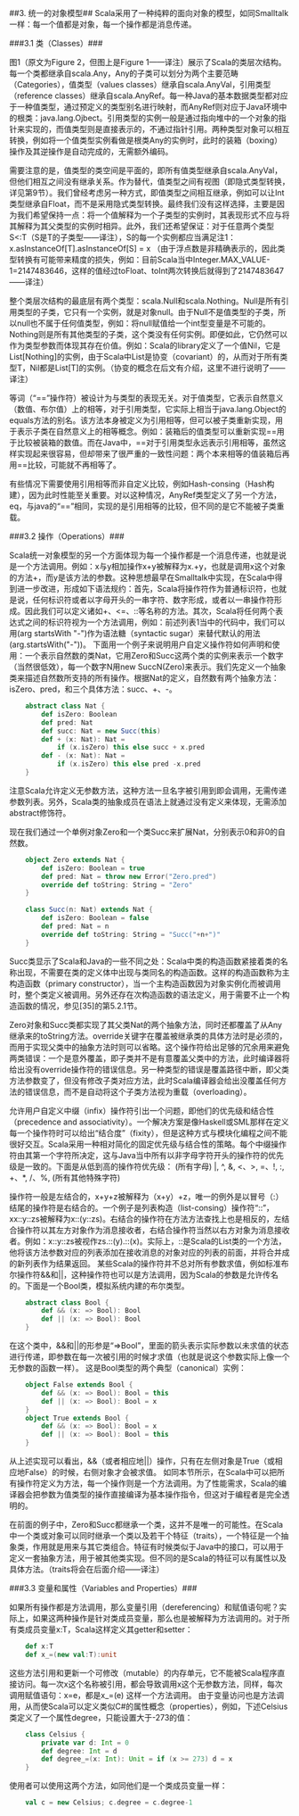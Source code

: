 ##3. 统一的对象模型##
Scala采用了一种纯粹的面向对象的模型，如同Smalltalk一样：每一个值都是对象，每一个操作都是消息传递。

###3.1 类（Classes）###
 


图1（原文为Figure 2，但图上是Figure 1——译注）展示了Scala的类层次结构。每一个类都继承自scala.Any，Any的子类可以划分为两个主要范畴（Categories），值类型（values classes）继承自scala.AnyVal，引用类型（reference classes）继承自scala.AnyRef。每一种Java的基本数据类型都对应于一种值类型，通过预定义的类型别名进行映射，而AnyRef则对应于Java环境中的根类：java.lang.Ojbect。引用类型的实例一般是通过指向堆中的一个对象的指针来实现的，而值类型则是直接表示的，不通过指针引用。两种类型对象可以相互转换，例如将一个值类型实例看做是根类Any的实例时，此时的装箱（boxing）操作及其逆操作是自动完成的，无需额外编码。

需要注意的是，值类型的类空间是平面的，即所有值类型继承自scala.AnyVal，但他们相互之间没有继承关系。作为替代，值类型之间有视图（即隐式类型转换，详见第9节）。我们曾经考虑另一种方式，即值类型之间相互继承，例如可以让Int类型继承自Float，而不是采用隐式类型转换。最终我们没有这样选择，主要是因为我们希望保持一点：将一个值解释为一个子类型的实例时，其表现形式不应与将其解释为其父类型的实例时相异。此外，我们还希望保证：对于任意两个类型S<:T（S是T的子类型——译注），S的每一个实例都应当满足注1：
x.asInstanceOf[T].asInstanceOf[S] = x
（由于浮点数是非精确表示的，因此类型转换有可能带来精度的损失，例如：目前Scala当中Integer.MAX_VALUE-1=2147483646，这样的值经过toFloat、toInt两次转换后就得到了2147483647——译注）

整个类层次结构的最底层有两个类型：scala.Null和scala.Nothing。Null是所有引用类型的子类，它只有一个实例，就是对象null。由于Null不是值类型的子类，所以null也不属于任何值类型，例如：将null赋值给一个int型变量是不可能的。
Nothing则是所有其他类型的子类，这个类没有任何实例。即便如此，它仍然可以作为类型参数而体现其存在价值。例如：Scala的library定义了一个值Nil，它是List[Nothing]的实例，由于Scala中List是协变（covariant）的，从而对于所有类型T，Nil都是List[T]的实例。（协变的概念在后文有介绍，这里不进行说明了——译注）

等词（“==”操作符）被设计为与类型的表现无关。对于值类型，它表示自然意义（数值、布尔值）上的相等，对于引用类型，它实际上相当于java.lang.Object的equals方法的别名。该方法本身被定义为引用相等，但可以被子类重新实现，用于表示子类在自然意义上的相等概念。例如：装箱后的值类型可以重新实现==用于比较被装箱的数值。而在Java中，==对于引用类型永远表示引用相等，虽然这样实现起来很容易，但却带来了很严重的一致性问题：两个本来相等的值装箱后再用==比较，可能就不再相等了。

有些情况下需要使用引用相等而非自定义比较，例如Hash-consing（Hash构建），因为此时性能至关重要。对以这种情况，AnyRef类型定义了另一个方法，eq，与java的“==”相同，实现的是引用相等的比较，但不同的是它不能被子类重载。

###3.2 操作（Operations）###

Scala统一对象模型的另一个方面体现为每一个操作都是一个消息传递，也就是说是一个方法调用。例如：x与y相加操作x+y被解释为x.+y，也就是调用x这个对象的方法+，而y是该方法的参数。这种思想最早在Smalltalk中实现，在Scala中得到进一步改进，形成如下语法规约：首先，Scala将操作符作为普通标识符，也就是说，任何标识符或者以字母开头的一串字符、数字形成，或者以一串操作符形成。因此我们可以定义诸如+、<=、::等名称的方法。其次，Scala将任何两个表达式之间的标识符视为一个方法调用，例如：前述列表1当中的代码中，我们可以用(arg startsWith "-")作为语法糖（syntactic sugar）来替代默认的用法(arg.startsWith("-"))。
下面用一个例子来说明用户自定义操作符如何声明和使用：一个表示自然数的类Nat，它用Zero和Succ这两个类的实例来表示一个数字（当然很低效），每一个数字N用new SuccN(Zero)来表示。我们先定义一个抽象类来描述自然数所支持的所有操作。根据Nat的定义，自然数有两个抽象方法：isZero、pred，和三个具体方法：succ、+、-。

```Scala
	abstract class Nat {
		def isZero: Boolean
		def pred: Nat
		def succ: Nat = new Succ(this)
		def + (x: Nat): Nat =
			if (x.isZero) this else succ + x.pred
		def - (x: Nat): Nat =
			if (x.isZero) this else pred -x.pred
	}
```

注意Scala允许定义无参数方法，这种方法一旦名字被引用到即会调用，无需传递参数列表。另外，Scala类的抽象成员在语法上就通过没有定义来体现，无需添加abstract修饰符。

现在我们通过一个单例对象Zero和一个类Succ来扩展Nat，分别表示0和非0的自然数。

```Scala
	object Zero extends Nat {
		def isZero: Boolean = true
		def pred: Nat = throw new Error("Zero.pred")
		override def toString: String = "Zero"
	}
	
	class Succ(n: Nat) extends Nat {
		def isZero: Boolean = false
		def pred: Nat = n
		override def toString: String = "Succ("+n+")"
	}
```

Succ类显示了Scala和Java的一些不同之处：Scala中类的构造函数紧接着类的名称出现，不需要在类的定义体中出现与类同名的构造函数。这样的构造函数称为主构造函数（primary constructor），当一个主构造函数因为对象实例化而被调用时，整个类定义被调用。另外还存在次构造函数的语法定义，用于需要不止一个构造函数的情况，参见[35]的第5.2.1节。

Zero对象和Succ类都实现了其父类Nat的两个抽象方法，同时还都覆盖了从Any继承来的toString方法。override关键字在覆盖被继承类的具体方法时是必须的，而用于实现父类中的抽象方法时则可以省略。这个操作符给出足够的冗余用来避免两类错误：一个是意外覆盖，即子类并不是有意覆盖父类中的方法，此时编译器将给出没有override操作符的错误信息。另一种类型的错误是覆盖路径中断，即父类方法参数变了，但没有修改子类对应方法，此时Scala编译器会给出没覆盖任何方法的错误信息，而不是自动将这个子类方法视为重载（overloading）。

允许用户自定义中缀（infix）操作符引出一个问题，即他们的优先级和结合性（precedence and associativity）。一个解决方案是像Haskell或SML那样在定义每一个操作符时可以给出“结合度”（fixity），但是这种方式与模块化编程之间不能很好交互。Scala采用一种相对简化的固定优先级与结合性的策略。每个中缀操作符由其第一个字符所决定，这与Java当中所有以非字母字符开头的操作符的优先级是一致的。下面是从低到高的操作符优先级：
	(所有字母)
	|,
	^,
	&,
	<、>,
	=、!,
	:,
	+、*,
	/、%,
	(所有其他特殊字符)

操作符一般是左结合的，x+y+z被解释为（x+y）+z，唯一的例外是以冒号（:）结尾的操作符是右结合的。一个例子是列表构造（list-consing）操作符“::”，xx::y::zs被解释为x::(y::zs)。右结合的操作符在方法方法查找上也是相反的，左结合操作符以其左方对象作为消息接收者，右结合操作符当然以右方对象为消息接收者。例如：x::y::zs被视作zs.::(y).::(x)。实际上，::是Scala的List类的一个方法，他将该方法参数对应的列表添加在接收消息的对象对应的列表的前面，并将合并成的新列表作为结果返回。
某些Scala的操作符并不总对所有参数求值，例如标准布尔操作符&&和||，这种操作符也可以是方法调用，因为Scala的参数是允许传名的。下面是一个Bool类，模拟系统内建的布尔类型。

```Scala
	abstract class Bool {
		def && (x: => Bool): Bool
		def || (x: => Bool): Bool
	}
```

在这个类中，&&和||的形参是“=>Bool”，里面的箭头表示实际参数以未求值的状态进行传递，即参数在每一次被引用的时候才求值（也就是说这个参数实际上像一个无参数的函数一样）。
这是Bool类型的两个典型（canonical）实例：

```Scala
	object False extends Bool {
		def && (x: => Bool): Bool = this
		def || (x: => Bool): Bool = x
	}
	object True extends Bool {
		def && (x: => Bool): Bool = x
		def || (x: => Bool): Bool = this
	}
```

从上述实现可以看出，&&（或者相应地||）操作，只有在左侧对象是True（或相应地False）的时候，右侧对象才会被求值。
如同本节所示，在Scala中可以把所有操作符定义为方法，每一个操作则是一个方法调用。为了性能需求，Scala的编译器会把参数为值类型的操作直接编译为基本操作指令，但这对于编程者是完全透明的。

在前面的例子中，Zero和Succ都继承一个类，这并不是唯一的可能性。在Scala中一个类或对象可以同时继承一个类以及若干个特征（traits），一个特征是一个抽象类，作用就是用来与其它类组合。特征有时候类似于Java中的接口，可以用于定义一套抽象方法，用于被其他类实现。但不同的是Scala的特征可以有属性以及具体方法。（traits将会在后面介绍——译注）

###3.3 变量和属性（Variables and Properties）###

如果所有操作都是方法调用，那么变量引用（dereferencing）和赋值语句呢？实际上，如果这两种操作是针对类成员变量，那么也是被解释为方法调用的。对于所有类成员变量x:T，Scala这样定义其getter和setter：
```Scala
	def x:T
	def x_=(new val:T):unit
```
这些方法引用和更新一个可修改（mutable）的内存单元，它不能被Scala程序直接访问。每一次x这个名称被引用，都会导致调用x这个无参数方法，同样，每次调用赋值语句：x=e，都是x_=(e) 这样一个方法调用。
由于变量访问也是方法调用，从而使Scala可以定义类似C#的属性概念（properties），例如，下述Celsius类定义了一个属性degree，只能设置大于-273的值：

```Scala
	class Celsius {
		private var d: Int = 0
		def degree: Int = d
		def degree_=(x: Int): Unit = if (x >= 273) d = x
	}
```

使用者可以使用这两个方法，如同他们是一个类成员变量一样：
```Scala
	val c = new Celsius; c.degree = c.degree-1
```
